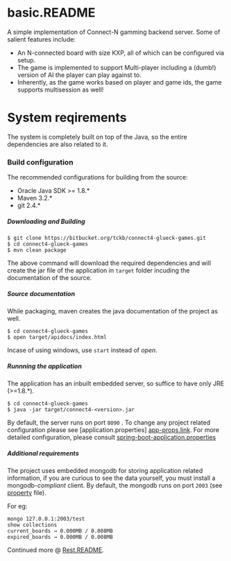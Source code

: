 # basic.README #
A simple implementation of Connect-N gamming backend server. Some of salient features include:

* An N-connected board with size KXP, all of which can be configured via setup.
* The game is implemented to support Multi-player including a (dumb!) version of AI the player can play against to.
* Inherently, as the game works based on player and game ids, the game supports multisession as well!

# System reqirements
The system is completely built on top of the Java, so the entire dependencies are also related to it.
### Build configuration
The recommended configurations for building from the source:
* Oracle Java SDK >= 1.8.*
* Maven 3.2.*
* git 2.4.*

##### Downloading and Building

```
$ git clone https://bitbucket.org/tckb/connect4-glueck-games.git
$ cd connect4-glueck-games
$ mvn clean package
```
The above command will download the required dependencies and will create the jar file of the application in ```target``` folder incuding the documentation of the source.

##### Source documentation
While packaging, maven creates the java documentation of the project as well.
```
$ cd connect4-glueck-games
$ open target/apidocs/index.html
```
Incase of using windows, use ```start``` instead of _open_.

##### Runnning the application
The application has an inbuilt embedded server, so suffice to have only JRE (>=1.8.*).
```
$ cd connect4-glueck-games
$ java -jar target/connect4-<version>.jar
```
By default, the server runs on port ```8090``` . To change any project related configuration please see [application.properties] [app-props.link]. For more detailed configuration, please consult [spring-boot-application.properties](https://docs.spring.io/spring-boot/docs/current/reference/html/common-application-properties.html)

##### Additional requirements
The project uses embedded mongodb for storing application related information, if you are curious to see the data yourself, you must install a mongodb-_compliant_ client. By default, the mongodb runs on port ```2003``` (see [property][app-props.link] file).

For eg:
```
mongo 127.0.0.1:2003/test
show collections
current_boards → 0.000MB / 0.008MB
expired_boards → 0.000MB / 0.008MB
```
Continued more @ [Rest.README](rest).

[app-props.link]: ../src/main/resources/application.properties